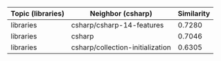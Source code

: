 | Topic (libraries) | Neighbor (csharp) | Similarity |
|-------------|-------------------|------------|
| libraries | csharp/csharp-14-features | 0.7280 |
| libraries | csharp | 0.7046 |
| libraries | csharp/collection-initialization | 0.6305 |
